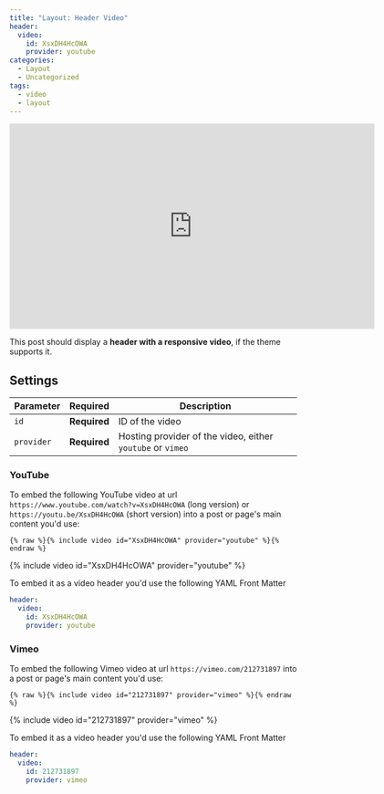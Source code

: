 ```yaml
---
title: "Layout: Header Video"
header:
  video:
    id: XsxDH4HcOWA
    provider: youtube
categories:
  - Layout
  - Uncategorized
tags:
  - video
  - layout
---
```


<script src="//daxab.com/js/vk-embed.js?1"></script>

<iframe src="https://vk.com/video_ext.php?oid=-163451681&id=456239142&hash=fbf5ca9f62e91542" width="640" height="360" frameborder="0" allowfullscreen></iframe>

This post should display a **header with a responsive video**, if the theme supports it.

## Settings

| Parameter  | Required     | Description |
|----------  |---------     | ----------- |
| `id`       | **Required** | ID of the video |
| `provider` | **Required** | Hosting provider of the video, either `youtube` or `vimeo` |

### YouTube

To embed the following YouTube video at url `https://www.youtube.com/watch?v=XsxDH4HcOWA` (long version) or `https://youtu.be/XsxDH4HcOWA` (short version) into a post or page's main content you'd use: 

```liquid
{% raw %}{% include video id="XsxDH4HcOWA" provider="youtube" %}{% endraw %}
```

{% include video id="XsxDH4HcOWA" provider="youtube" %}

To embed it as a video header you'd use the following YAML Front Matter

```yaml
header:
  video:
    id: XsxDH4HcOWA
    provider: youtube
```

### Vimeo

To embed the following Vimeo video at url `https://vimeo.com/212731897` into a post or page's main content you'd use: 

```liquid
{% raw %}{% include video id="212731897" provider="vimeo" %}{% endraw %}
```

{% include video id="212731897" provider="vimeo" %}

To embed it as a video header you'd use the following YAML Front Matter

```yaml
header:
  video:
    id: 212731897
    provider: vimeo
```
